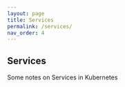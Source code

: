 ```yaml
---
layout: page
title: Services
permalink: /services/
nav_order: 4
---
```

## Services

Some notes on Services in Kubernetes

